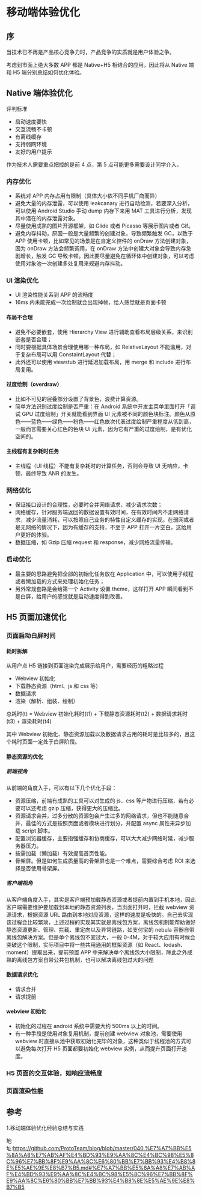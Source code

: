 # 移动端体验优化

## 序

当技术已不再是产品核心竞争力时，产品竞争的实质就是用户体验之争。

考虑到市面上绝大多数 APP 都是 Native+H5 相结合的应用，因此将从 Native 端和 H5 端分别总结如何优化体验。

## Native 端体验优化

评判标准

- 启动速度要快
- 交互流畅不卡顿
- 有离线缓存
- 支持弱网环境
- 友好的用户提示

作为技术人需要重点把控的是前 4 点，第 5 点可能更多需要设计同学介入。

### 内存优化

- 系统对 APP 内存占用有限制（具体大小依不同手机厂商而异）
- 避免大量的内存泄露，可以使用 leakcanary 进行自动检测，若要深入分析，可以使用 Android Studio 手动 dump 内存下来用 MAT 工具进行分析，发现其中潜在的内存泄露对象。
- 尽量使用成熟的图片开源框架，如 Glide 或者 Picasso 等展示图片或者 Gif。
- 避免内存抖动，原因一般是大量频繁的创建对象，导致频繁触发 GC，以致于 APP 使用卡顿，比如常见的场景是在自定义控件的 onDraw 方法创建对象，因为 onDraw 方法会频繁调用，在 onDraw 方法中创建大对象会导致内存急剧增长，触发 GC 导致卡顿。因此要尽量避免在循环体中创建对象，可以考虑使用对象池一次创建多处复用来规避内存抖动。

### UI 渲染优化

- UI 渲染性能关系到 APP 的流畅度
- 16ms 内未能完成一次绘制就会出现掉帧，给人感觉就是页面卡顿

#### 布局不合理

- 避免不必要嵌套，使用 Hierarchy View 进行辅助查看布局层级关系，来识别嵌套是否合理；
- 同时要根据具体场景合理使用哪一种布局，如 RelativeLayout 不能滥用，对于复杂布局可以用 ConstaintLayout 代替；
- 此外还可以使用 viewstub 进行延迟加载布局，用 merge 和 include 进行布局复用。

#### 过度绘制（overdraw）

- 比如不可见的层叠部分设置了背景色，浪费计算资源。
- 简单方法识别过度绘制是否严重：在 Android 系统中开发主菜单里面打开「调试 GPU 过度绘制」开关就能看到界面 UI 元素被不同的颜色块标注。颜色从原色——蓝色——绿色——粉色——红色依次代表过度绘制严重程度从低到高，一般而言需要关心红色的色块 UI 元素，因为它有严重的过度绘制，是有优化空间的。

#### 主线程有复杂耗时任务

- 主线程（UI 线程）不能有复杂耗时的计算任务，否则会导致 UI 无响应，卡顿，最终导致 ANR 的发生。

### 网络优化

- 保证接口设计的合理性，必要时合并网络请求，减少请求次数；
- 网络缓存，针对服务端返回的数据设置有效时间，在有效时间内不走网络请求，减少流量消耗，可以按照自己业务的特性自定义缓存的实现。在弱网或者是无网络的情况下，因为有缓存的支持，不至于 APP 打开一片空白，这给用户更好的体验。
- 数据压缩，如 Gzip 压缩 request 和 response，减少网络流量传输。

### 启动优化

- 最主要的思路避免把全部的初始化任务放在 Application 中，可以使用子线程或者懒加载的方式来处理初始化任务；
- 另外常规套路是会给第一个 Activity 设置 theme，这样打开 APP 瞬间看到不是白屏，给用户的感觉就是启动速度得到改善。

## H5 页面加速优化

### 页面启动白屏时间

#### 耗时拆解

从用户点 H5 链接到页面渲染完成展示给用户，需要经历的粗略过程

- Webview 初始化
- 下载静态资源（html、js 和 css 等）
- 数据请求
- 渲染（解析、组装、绘制）

总耗时(t) = Webview 初始化耗时(t1) + 下载静态资源耗时(t2) + 数据请求耗时(t3) + 渲染耗时(t4)

其中 Webview 初始化、静态资源加载以及数据请求占用的耗时是比较多的，且这个耗时页面一定处于白屏阶段。

#### 静态资源的优化

##### 前端视角

从前端的角度入手，可以有以下几个优化手段：

- 资源压缩，前端有成熟的工具可以对生成的 js、css 等产物进行压缩，若有必要可以还考虑 gzip 压缩，获得更大的压缩比。
- 资源请求合并，过多分散的资源包会产生过多的网络请求，但也不能随意合并，最佳的方式是按照页面或者模块进行划分，并配置 async 属性来异步加载 script 脚本。
- 配置浏览器缓存，主要指强缓存和协商缓存，可以大大减少网络时延，减少服务器压力。
- 按需加载（懒加载）有效提高首页性能。
- 骨架屏。但是如何生成质量高的骨架屏也是一个难点，需要综合考虑 ROI 来选择是否使用骨架屏。

##### 客户端视角

从客户端角度入手，其实是客户端预加载静态资源或者提前内置到手机本地，因此客户端需要维护要加载到本地的静态资源列表，当页面打开时，拦截 webview 资源请求，根据资源 URL 路由到本地对应资源，这样的速度是极快的。自己去实现该过程会比较繁琐，上述过程的实现其实就是离线包方案，离线包机制能帮助做好静态资源更新、管理、拦截、重定向以及异常链路，如支付宝的 nebula 容器自带离线包解决方案。但是单个离线包不宜过大，一般 0-4M，对于较大应用有时候会突破这个限制，实际项目中将一些共用通用的框架资源（如 React、lodash、moment）提取出来，提前预置 APP 中来解决单个离线包大小限制，除此之外成熟的离线包方案自带公共包机制，也可以解决离线包过大的问题

#### 数据请求优化

- 请求合并
- 请求提前

#### webview 初始化

- 初始化的过程在 android 系统中需要大约 500ms 以上的时间。
- 有一种手段是使用对象复用机制，提前创建 webview 对象池，需要使用 webview 时直接从池中获取初始化完毕的对象，这种类似于线程池的方式可以避免每次打开 H5 页面都要初始化 webview 实例，从而提升页面打开速度。

### H5 页面的交互体验，如响应流畅度

### 页面渲染性能

## 参考

1.移动端体验优化经验总结与实践

地址:https://github.com/ProtoTeam/blog/blob/master/040.%E7%A7%BB%E5%8A%A8%E7%AB%AF%E4%BD%93%E9%AA%8C%E4%BC%98%E5%8C%96%E7%BB%8F%E9%AA%8C%E6%80%BB%E7%BB%93%E4%B8%8E%E5%AE%9E%E8%B7%B5.md#%E7%A7%BB%E5%8A%A8%E7%AB%AF%E4%BD%93%E9%AA%8C%E4%BC%98%E5%8C%96%E7%BB%8F%E9%AA%8C%E6%80%BB%E7%BB%93%E4%B8%8E%E5%AE%9E%E8%B7%B5
